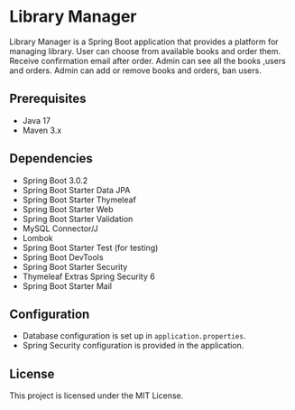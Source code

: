 # Library Manager

Library Manager is a Spring Boot application that provides a platform for managing library.
User can choose from available books and order them. Receive confirmation email after order.
Admin can see all the books ,users and orders. Admin can add or remove books and orders, ban users.

## Prerequisites

- Java 17
- Maven 3.x

## Dependencies

- Spring Boot 3.0.2
- Spring Boot Starter Data JPA
- Spring Boot Starter Thymeleaf
- Spring Boot Starter Web
- Spring Boot Starter Validation
- MySQL Connector/J
- Lombok
- Spring Boot Starter Test (for testing)
- Spring Boot DevTools
- Spring Boot Starter Security
- Thymeleaf Extras Spring Security 6
- Spring Boot Starter Mail

## Configuration

- Database configuration is set up in `application.properties`.
- Spring Security configuration is provided in the application.

## License

This project is licensed under the MIT License.

